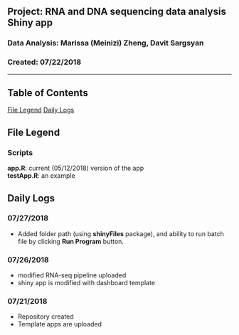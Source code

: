 ##  Project: RNA and DNA sequencing data analysis Shiny app
### Data Analysis: Marissa (Meinizi) Zheng, Davit Sargsyan 
### Created: 07/22/2018 

---    

## Table of Contents
[File Legend](#leg)
[Daily Logs](#logs)  

## File Legend<a name="files"></a>
### Scripts
**app.R**: current (05/12/2018) version of the app           
**testApp.R**: an example  

## Daily Logs<a name="logs"></a>
### 07/27/2018
* Added folder path (using **shinyFiles** package), and ability to run batch file by clicking **Run Program** button.

### 07/26/2018
* modified RNA-seq pipeline uploaded        
* shiny app is modified with dashboard template     

### 07/21/2018
* Repository created       
* Template apps are uploaded    
